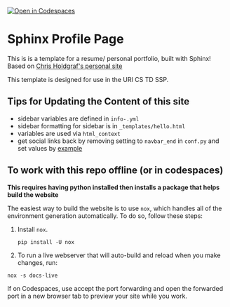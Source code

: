 [![Open in Codespaces](https://classroom.github.com/assets/launch-codespace-7f7980b617ed060a017424585567c406b6ee15c891e84e1186181d67ecf80aa0.svg)](https://classroom.github.com/open-in-codespaces?assignment_repo_id=11521200)
# Sphinx Profile Page

This is is a template for a resume/ personal portfolio, built with Sphinx! Based on [Chris Holdgraf's personal site](https://github.com/choldgraf/choldgraf.github.io)

This template is designed for use in the URI CS TD SSP. 


## Tips for Updating the Content of this site

- sidebar variables are defined in `info-.yml` 
- sidebar formatting for sidebar is in `_templates/hello.html` 
- variables are used via `html_context`
- get social links back by removing setting to `navbar_end` in `conf.py` and set values by [example](https://github.com/choldgraf/choldgraf.github.io/blob/main/conf.py#L41)


## To work with this repo offline (or in codespaces)

**This requires having python installed then installs a package that helps build the website**

The easiest way to build the website is to use `nox`, which handles all of the environment generation automatically.
To do so, follow these steps:

1. Install `nox`.

   ```shell
   pip install -U nox
   ```
2. To run a live webserver that will auto-build and reload when you make changes, run:

```shell
nox -s docs-live
```

If on Codespaces, use accept the port forwarding and open the forwarded port in a new browser tab to preview your site while you work. 

<!-- 
Run `nox`

   ```shell
   nox -s docs
   ```

this should install a Sphinx environment and build the site, putting the output files in `_build/html`. -->
